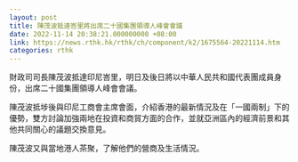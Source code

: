 ```yaml
---
layout: post
title: 陳茂波抵達峇里將出席二十國集團領導人峰會會議
date: 2022-11-14 20:38:21.000000000 +08:00
link: https://news.rthk.hk/rthk/ch/component/k2/1675564-20221114.htm
categories: rthk
---
```


財政司司長陳茂波抵達印尼峇里，明日及後日將以中華人民共和國代表團成員身份，出席二十國集團領導人峰會會議。

陳茂波抵埗後與印尼工商會主席會面，介紹香港的最新情況及在「一國兩制」下的優勢，雙方討論加強兩地在投資和商貿方面的合作，並就亞洲區內的經濟前景和其他共同關心的議題交換意見。

陳茂波又與當地港人茶聚，了解他們的營商及生活情況。
